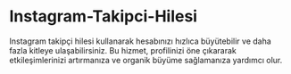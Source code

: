 # Instagram-Takipci-Hilesi
Instagram takipçi hilesi kullanarak hesabınızı hızlıca büyütebilir ve daha fazla kitleye ulaşabilirsiniz. Bu hizmet, profilinizi öne çıkararak etkileşimlerinizi artırmanıza ve organik büyüme sağlamanıza yardımcı olur. 
